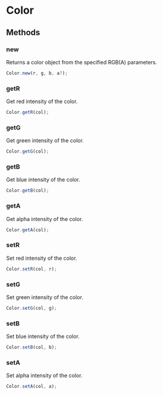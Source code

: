 # Color

## Methods

### new

Returns a color object from the specified RGB(A) parameters.

```js
Color.new(r, g, b, a?);
```

### getR

Get red intensity of the color.

```js
Color.getR(col);
```

### getG

Get green intensity of the color.

```js
Color.getG(col);
```

### getB

Get blue intensity of the color.

```js
Color.getB(col);
```

### getA

Get alpha intensity of the color.

```js
Color.getA(col);
```

### setR

Set red intensity of the color.

```js
Color.setR(col, r);
```

### setG

Set green intensity of the color.

```js
Color.setG(col, g);
```

### setB

Set blue intensity of the color.

```js
Color.setB(col, b);
```

### setA

Set alpha intensity of the color.

```js
Color.setA(col, a);
```